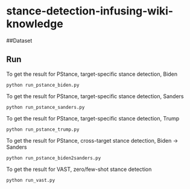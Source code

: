 # stance-detection-infusing-wiki-knowledge
##Dataset

## Run
To get the result for PStance, target-specific stance detection, Biden
```angular2html
python run_pstance_biden.py
```
To get the result for PStance, target-specific stance detection, Sanders
```angular2html
python run_pstance_sanders.py
```
To get the result for PStance, target-specific stance detection, Trump
```angular2html
python run_pstance_trump.py
```

To get the result for PStance, cross-target stance detection, Biden $\rightarrow$ Sanders
```angular2html
python run_pstance_biden2sanders.py
```

To get the result for VAST, zero/few-shot stance detection
```angular2html
python run_vast.py
```
